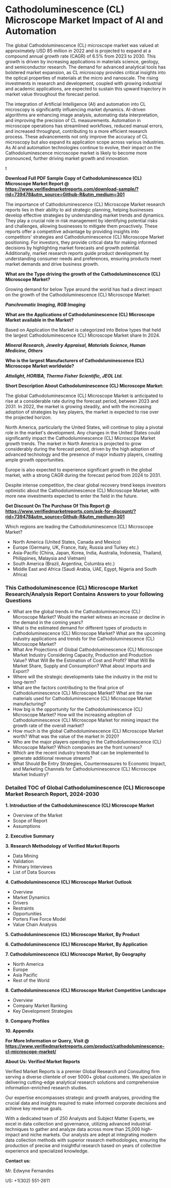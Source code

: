<meta name="title" content="Global Cathodoluminescence (CL) Microscope Market Impact of AI and Automation"><meta name="description" content="The global Cathodoluminescence (CL) microscope market was valued at approximately USD 85 million in 2022 and is projected to expand at a compound annual growth rate (C"><meta name="title" content="Cathodoluminescence (CL) Microscope Market Size, Share, Scope, Trends, Growth, Opportunities, Analysis, Forecast"><h1>Cathodoluminescence (CL) Microscope Market Impact of AI and Automation</h1><p>The global Cathodoluminescence (CL) microscope market was valued at approximately USD 85 million in 2022 and is projected to expand at a compound annual growth rate (CAGR) of 6.5% from 2023 to 2030. This growth is driven by increasing applications in materials science, geology, and semiconductor research. The demand for advanced analytical tools has bolstered market expansion, as CL microscopy provides critical insights into the optical properties of materials at the micro and nanoscale. The rising investments in research and development, coupled with growing industrial and academic applications, are expected to sustain this upward trajectory in market value throughout the forecast period.</p><p>The integration of Artificial Intelligence (AI) and automation into CL microscopy is significantly influencing market dynamics. AI-driven algorithms are enhancing image analysis, automating data interpretation, and improving the precision of CL measurements. Automation in microscope operations has streamlined workflows, reduced manual errors, and increased throughput, contributing to a more efficient research process. These advancements not only improve the accuracy of CL microscopy but also expand its application scope across various industries. As AI and automation technologies continue to evolve, their impact on the Cathodoluminescence microscope market is likely to become more pronounced, further driving market growth and innovation.</p>t</p><p id="" class=""><strong>Download Full PDF Sample Copy of Cathodoluminescence (CL) Microscope Market Report @ <a href="https://www.verifiedmarketreports.com/download-sample/?rid=739478&utm_source=Github-R&utm_medium=301" target="_blank">https://www.verifiedmarketreports.com/download-sample/?rid=739478&utm_source=Github-R&utm_medium=301</a></strong></p><p>The importance of&nbsp;Cathodoluminescence (CL) Microscope Market research reports lies in their ability to aid strategic planning, helping businesses develop effective strategies by understanding market trends and dynamics. They play a crucial role in risk management by identifying potential risks and challenges, allowing businesses to mitigate them proactively. These reports offer a competitive advantage by providing insights into competitors' strategies and Cathodoluminescence (CL) Microscope Market positioning. For investors, they provide critical data for making informed decisions by highlighting market forecasts and growth potential. Additionally, market research reports guide product development by understanding consumer needs and preferences, ensuring products meet market demands and drive business growth.</p><p><strong>What are the&nbsp;Type driving the growth of the Cathodoluminescence (CL) Microscope Market?</strong></p><p id="" class="">Growing demand for below Type around the world has had a direct impact on the growth of the Cathodoluminescence (CL) Microscope Market:</p><em><strong>Panchromatic Imaging, RGB Imaging</strong></em></p><strong>What are the&nbsp;Applications&nbsp;of Cathodoluminescence (CL) Microscope Market available in the Market?</strong></p><p id="" class="">Based on Application the Market is categorized into Below types that held the largest Cathodoluminescence (CL) Microscope Market share In 2024.</p><em><strong>Mineral Research, Jewelry Appraisal, Materials Science, Human Medicine, Others</strong></em></p><strong>Who is the largest Manufacturers of Cathodoluminescence (CL) Microscope Market worldwide?</strong></p><p><em><strong>Attolight, HORIBA, Thermo Fisher Scientific, JEOL Ltd.</strong></em></p><p id="" class=""><strong>Short Description About Cathodoluminescence (CL) Microscope Market:</strong></p><p>The global Cathodoluminescence (CL) Microscope Market is anticipated to rise at a considerable rate during the forecast period, between 2023 and 2031. In 2022, the market is growing steadily, and with the increasing adoption of strategies by key players, the market is expected to rise over the projected horizon.</p><p>North America, particularly the United States, will continue to play a pivotal role in the market's development. Any changes in the United States could significantly impact the Cathodoluminescence (CL) Microscope Market growth trends. The market in North America is projected to grow considerably during the forecast period, driven by the high adoption of advanced technology and the presence of major industry players, creating ample growth opportunities.</p><p>Europe is also expected to experience significant growth in the global market, with a strong CAGR during the forecast period from 2024 to 2031.</p><p>Despite intense competition, the clear global recovery trend keeps investors optimistic about the Cathodoluminescence (CL) Microscope Market, with more new investments expected to enter the field in the future.</p><p id="" class=""><strong>Get Discount On The Purchase Of This Report @ <a href="https://www.verifiedmarketreports.com/ask-for-discount/?rid=739478&utm_source=Github-R&utm_medium=301" target="_blank">https://www.verifiedmarketreports.com/ask-for-discount/?rid=739478&utm_source=Github-R&utm_medium=301</a></strong></p>Which regions are leading the Cathodoluminescence (CL) Microscope Market?</p><ul><li>North America (United States, Canada and Mexico)</li><li>Europe (Germany, UK, France, Italy, Russia and Turkey etc.)</li><li>Asia-Pacific (China, Japan, Korea, India, Australia, Indonesia, Thailand, Philippines, Malaysia and Vietnam)</li><li>South America (Brazil, Argentina, Columbia etc.)</li><li>Middle East and Africa (Saudi Arabia, UAE, Egypt, Nigeria and South Africa)</li></ul><h3 id="" class="">This Cathodoluminescence (CL) Microscope Market Research/Analysis Report Contains Answers to your following Questions</h3><ul><li>What are the global trends in the Cathodoluminescence (CL) Microscope Market? Would the market witness an increase or decline in the demand in the coming years?</li><li>What is the estimated demand for different types of products in Cathodoluminescence (CL) Microscope Market? What are the upcoming industry applications and trends for the Cathodoluminescence (CL) Microscope Market?</li><li>What Are Projections of Global Cathodoluminescence (CL) Microscope Market Industry Considering Capacity, Production and Production Value? What Will Be the Estimation of Cost and Profit? What Will Be Market Share, Supply and Consumption? What about imports and Export?</li><li>Where will the strategic developments take the industry in the mid to long-term?</li><li>What are the factors contributing to the final price of Cathodoluminescence (CL) Microscope Market? What are the raw materials used for Cathodoluminescence (CL) Microscope Market manufacturing?</li><li>How big is the opportunity for the Cathodoluminescence (CL) Microscope Market? How will the increasing adoption of Cathodoluminescence (CL) Microscope Market for mining impact the growth rate of the overall market?</li><li>How much is the global Cathodoluminescence (CL) Microscope Market worth? What was the value of the market In 2020?</li><li>Who are the major players operating in the Cathodoluminescence (CL) Microscope Market? Which companies are the front runners?</li><li>Which are the recent industry trends that can be implemented to generate additional revenue streams?</li><li>What Should Be Entry Strategies, Countermeasures to Economic Impact, and Marketing Channels for Cathodoluminescence (CL) Microscope Market Industry?</li></ul><h3 id="" class="">Detailed TOC of Global Cathodoluminescence (CL) Microscope Market Research Report, 2024-2030</h3><p id="" class=""><strong>1. Introduction of the Cathodoluminescence (CL) Microscope Market</strong></p><ul><li>Overview of the Market</li><li>Scope of Report</li><li>Assumptions</li></ul><p id="" class=""><strong>2. Executive Summary</strong></p><p id="" class=""><strong>3. Research Methodology of Verified Market Reports</strong></p><ul><li>Data Mining</li><li>Validation</li><li>Primary Interviews</li><li>List of Data Sources</li></ul><p id="" class=""><strong>4. Cathodoluminescence (CL) Microscope Market Outlook</strong></p><ul><li>Overview</li><li>Market Dynamics</li><li>Drivers</li><li>Restraints</li><li>Opportunities</li><li>Porters Five Force Model</li><li>Value Chain Analysis</li></ul><p id="" class=""><strong>5. Cathodoluminescence (CL) Microscope Market, By Product</strong></p><p id="" class=""><strong>6. Cathodoluminescence (CL) Microscope Market, By Application</strong></p><p id="" class=""><strong>7. Cathodoluminescence (CL) Microscope Market, By Geography</strong></p><ul><li>North America</li><li>Europe</li><li>Asia Pacific</li><li>Rest of the World</li></ul><p id="" class=""><strong>8. Cathodoluminescence (CL) Microscope Market Competitive Landscape</strong></p><ul><li>Overview</li><li>Company Market Ranking</li><li>Key Development Strategies</li></ul><p id="" class=""><strong>9. Company Profiles</strong></p><p id="" class=""><strong>10. Appendix</strong></p><p id="" class=""><strong>For More Information or Query, Visit @ <a href="https://www.verifiedmarketreports.com/product/cathodoluminescence-cl-microscope-market/" target="_blank">https://www.verifiedmarketreports.com/product/cathodoluminescence-cl-microscope-market/</a></strong></p><p id="" class=""><strong>About Us: Verified Market Reports</strong></p><p id="" class="">Verified Market Reports is a premier Global Research and Consulting firm serving a diverse clientele of over 5000+ global customers. We specialize in delivering cutting-edge analytical research solutions and comprehensive information-enriched research studies.</p><p id="" class="">Our expertise encompasses strategic and growth analyses, providing the crucial data and insights required to make informed corporate decisions and achieve key revenue goals.</p><p id="" class="">With a dedicated team of 250 Analysts and Subject Matter Experts, we excel in data collection and governance, utilizing advanced industrial techniques to gather and analyze data across more than 25,000 high-impact and niche markets. Our analysts are adept at integrating modern data collection methods with superior research methodologies, ensuring the production of precise and insightful research based on years of collective experience and specialized knowledge.</p><p id="" class=""><strong>Contact us:</strong></p><p id="" class="">Mr. Edwyne Fernandes</p><p id="" class="">US: +1(302) 551-2611</p>